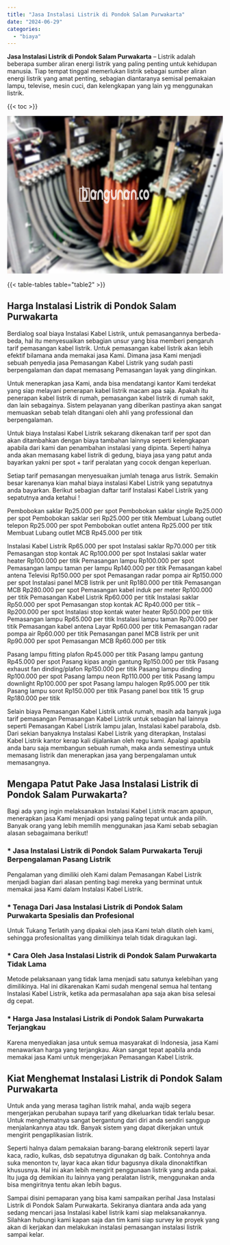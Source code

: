 ```yaml
---
title: "Jasa Instalasi Listrik di Pondok Salam Purwakarta"
date: "2024-06-29"
categories: 
  - "biaya"
---
```


**Jasa Instalasi Listrik di Pondok Salam Purwakarta** – Listrik adalah beberapa sumber aliran energi listrik yang paling penting untuk kehidupan manusia. Tiap tempat tinggal memerlukan listrik sebagai sumber aliran energi listrik yang amat penting, sebagian diantaranya semisal pemakaian lampu, televise, mesin cuci, dan kelengkapan yang lain yg menggunakan listrik.

{{< toc >}}

![Jasa Instalasi Listrik di Pondok Salam Purwakarta](/images/instalasi-listrik-murah21.png)

{{< table-tables table="table2" >}}

## Harga Instalasi Listrik di Pondok Salam Purwakarta

Berdialog soal biaya Instalasi Kabel Listrik, untuk pemasangannya berbeda-beda, hal itu menyesuaikan sebagian unsur yang bisa memberi pengaruh tarif pemasangan kabel listrik. Untuk pemasangan kabel listrik akan lebih efektif bilamana anda memakai jasa Kami. Dimana jasa Kami menjadi sebuah penyedia jasa Pemasangan Kabel Listrik yang sudah pasti berpengalaman dan dapat memasang Pemasangan layak yang diinginkan.

Untuk menerapkan jasa Kami, anda bisa mendatangi kantor Kami terdekat yang siap melayani penerapan kabel listrik macam apa saja. Apakah itu penerapan kabel listrik di rumah, pemasangan kabel listrik di rumah sakit, dan lain sebagainya. Sistem pelayanan yang diberikan pastinya akan sangat memuaskan sebab telah ditangani oleh ahli yang professional dan berpengalaman.

Untuk biaya Instalasi Kabel Listrik sekarang dikenakan tarif per spot dan akan ditambahkan dengan biaya tambahan lainnya seperti kelengkapan apabila dari kami dan penambahan instalasi yang dipinta. Seperti halnya anda akan memasang kabel listrik di gedung, biaya jasa yang patut anda bayarkan yakni per spot + tarif peralatan yang cocok dengan keperluan.

Setiap tarif pemasangan menyesuaikan jumlah tenaga arus listrik. Semakin besar karenanya kian mahal biaya instalasi Kabel Listrik yang sepatutnya anda bayarkan. Berikut sebagian daftar tarif Instalasi Kabel Listrik yang sepatutnya anda ketahui !

Pembobokan saklar Rp25.000 per spot Pembobokan saklar single Rp25.000 per spot Pembobokan saklar seri Rp25.000 per titik Membuat Lubang outlet telepon Rp25.000 per spot Pembobokan outlet antena Rp25.000 per titik Membuat Lubang outlet MCB Rp45.000 per titik

Instalasi Kabel Listrik Rp65.000 per spot Instalasi saklar Rp70.000 per titik Pemasangan stop kontak AC Rp100.000 per spot Instalasi saklar water heater Rp100.000 per titik Pemasangan lampu Rp100.000 per spot Pemasangan lampu taman per lampu Rp140.000 per titik Pemasangan kabel antena Televisi Rp150.000 per spot Pemasangan radar pompa air Rp150.000 per spot Instalasi panel MCB listrik per unit Rp180.000 per titik Pemasangan MCB Rp280.000 per spot Pemasangan kabel induk per meter Rp100.000 per titik Pemasangan Kabel Listrik Rp60.000 per titik Instalasi saklar Rp50.000 per spot Pemasangan stop kontak AC Rp40.000 per titik – Rp200.000 per spot Instalasi stop kontak water heater Rp50.000 per titik Pemasangan lampu Rp65.000 per titik Instalasi lampu taman Rp70.000 per titik Pemasangan kabel antena Layar Rp60.000 per titik Pemasangan radar pompa air Rp60.000 per titik Pemasangan panel MCB listrik per unit Rp90.000 per spot Pemasangan MCB Rp60.000 per titik

Pasang lampu fitting plafon Rp45.000 per titik Pasang lampu gantung Rp45.000 per spot Pasang kipas angin gantung Rp150.000 per titik Pasang exhaust fan dinding/plafon Rp150.000 per titik Pasang lampu dinding Rp100.000 per spot Pasang lampu neon Rp110.000 per titik Pasang lampu downlight Rp100.000 per spot Pasang lampu halogen Rp95.000 per titik Pasang lampu sorot Rp150.000 per titik Pasang panel box titik 15 grup Rp180.000 per titik

Selain biaya Pemasangan Kabel Listrik untuk rumah, masih ada banyak juga tarif pemasangan Pemasangan Kabel Listrik untuk sebagian hal lainnya seperti Pemasangan Kabel Listrik lampu jalan, Instalasi kabel parabola, dsb. Dari sekian banyaknya Instalasi Kabel Listrik yang diterapkan, Instalasi Kabel Listrik kantor kerap kali dijalankan oleh regu kami. Apalagi apabila anda baru saja membangun sebuah rumah, maka anda semestinya untuk memasang listrik dan menerapkan jasa yang berpengalaman untuk memasangnya.

## Mengapa Patut Pake Jasa Instalasi Listrik di Pondok Salam Purwakarta?

Bagi ada yang ingin melaksanakan Instalasi Kabel Listrik macam apapun, menerapkan jasa Kami menjadi opsi yang paling tepat untuk anda pilih. Banyak orang yang lebih memilih menggunakan jasa Kami sebab sebagian alasan sebagaimana berikut!

### \* Jasa Instalasi Listrik di Pondok Salam Purwakarta Teruji Berpengalaman Pasang Listrik

Pengalaman yang dimiliki oleh Kami dalam Pemasangan Kabel Listrik menjadi bagian dari alasan penting bagi mereka yang berminat untuk memakai jasa Kami dalam Instalasi Kabel Listrik.

### \* Tenaga Dari Jasa Instalasi Listrik di Pondok Salam Purwakarta Spesialis dan Profesional

Untuk Tukang Terlatih yang dipakai oleh jasa Kami telah dilatih oleh kami, sehingga profesionalitas yang dimilikinya telah tidak diragukan lagi.

### \* Cara Oleh Jasa Instalasi Listrik di Pondok Salam Purwakarta Tidak Lama

Metode pelaksanaan yang tidak lama menjadi satu satunya kelebihan yang dimilikinya. Hal ini dikarenakan Kami sudah mengenal semua hal tentang Instalasi Kabel Listrik, ketika ada permasalahan apa saja akan bisa selesai dg cepat.

### \* Harga Jasa Instalasi Listrik di Pondok Salam Purwakarta Terjangkau

Karena menyediakan jasa untuk semua masyarakat di Indonesia, jasa Kami menawarkan harga yang terjangkau. Akan sangat tepat apabila anda memakai jasa Kami untuk mengerjakan Pemasangan Kabel Listrik.

## Kiat Menghemat Instalasi Listrik di Pondok Salam Purwakarta


Untuk anda yang merasa tagihan listrik mahal, anda wajib segera mengerjakan perubahan supaya tarif yang dikeluarkan tidak terlalu besar. Untuk menghematnya sangat bergantung dari diri anda sendiri sanggup menjalankannya atau tdk. Banyak sistem yang dapat dikerjakan untuk mengirit pengaplikasian listrik.

Seperti halnya dalam pemakaian barang-barang elektronik seperti layar kaca, radio, kulkas, dsb sepatutnya digunakan dg baik. Contohnya anda suka menonton tv, layar kaca akan tidur bagusnya dikala dinonaktifkan khususnya. Hal ini akan lebih mengirit penggunaan listrik yang anda pakai. Itu juga dg demikian itu lainnya yang peralatan listrik, menggunakan anda bisa mengiritnya tentu akan lebih bagus.

Sampai disini pemaparan yang bisa kami sampaikan perihal Jasa Instalasi Listrik di Pondok Salam Purwakarta. Sekiranya diantara anda ada yang sedang mencari jasa Instalasi kabel listrik kami siap melaksanakannya. Silahkan hubungi kami kapan saja dan tim kami siap survey ke proyek yang akan di kerjakan dan melakukan instalasi pemasangan instalasi listrik sampai kelar.
